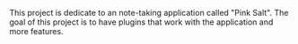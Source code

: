 This project is dedicate to an note-taking application called "Pink Salt". The goal of this project is to have plugins that work with the application and more features.

